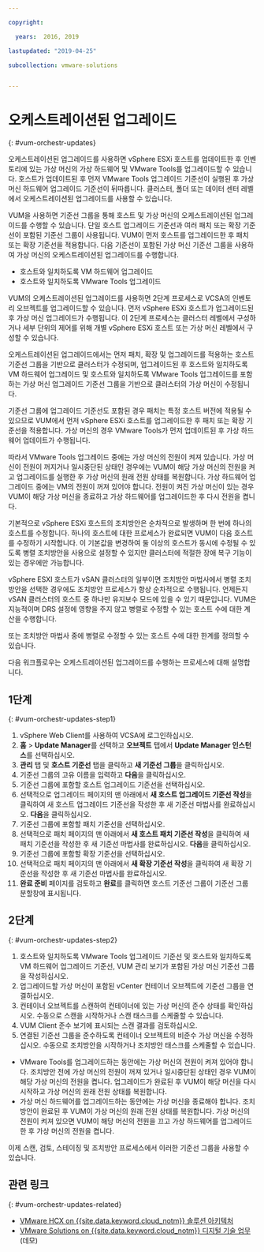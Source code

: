 ```yaml
---

copyright:

  years:  2016, 2019

lastupdated: "2019-04-25"

subcollection: vmware-solutions


---
```


#	오케스트레이션된 업그레이드
{: #vum-orchestr-updates}

오케스트레이션된 업그레이드를 사용하면 vSphere ESXi 호스트를 업데이트한 후 인벤토리에 있는 가상 머신의 가상 하드웨어 및 VMware Tools를 업그레이드할 수 있습니다. 호스트가 업데이트된 후 먼저 VMware Tools 업그레이드 기준선이 실행된 후 가상 머신 하드웨어 업그레이드 기준선이 뒤따릅니다. 클러스터, 폴더 또는 데이터 센터 레벨에서 오케스트레이션된 업그레이드를 사용할 수 있습니다.

VUM을 사용하면 기준선 그룹을 통해 호스트 및 가상 머신의 오케스트레이션된 업그레이드를 수행할 수 있습니다. 단일 호스트 업그레이드 기준선과 여러 패치 또는 확장 기준선이 포함된 기준선 그룹이 사용됩니다. VUM이 먼저 호스트를 업그레이드한 후 패치 또는 확장 기준선을 적용합니다. 다음 기준선이 포함된 가상 머신 기준선 그룹을 사용하여 가상 머신의 오케스트레이션된 업그레이드를 수행합니다.
* 호스트와 일치하도록 VM 하드웨어 업그레이드
* 호스트와 일치하도록 VMware Tools 업그레이드

VUM의 오케스트레이션된 업그레이드를 사용하면 2단계 프로세스로 VCSA의 인벤토리 오브젝트를 업그레이드할 수 있습니다. 먼저 vSphere ESXi 호스트가 업그레이드된 후 가상 머신 업그레이드가 수행됩니다. 이 2단계 프로세스는 클러스터 레벨에서 구성하거나 세부 단위의 제어를 위해 개별 vSphere ESXi 호스트 또는 가상 머신 레벨에서 구성할 수 있습니다.

오케스트레이션된 업그레이드에서는 먼저 패치, 확장 및 업그레이드를 적용하는 호스트 기준선 그룹을 기반으로 클러스터가 수정되며, 업그레이드된 후 호스트와 일치하도록 VM 하드웨어 업그레이드 및 호스트와 일치하도록 VMware Tools 업그레이드를 포함하는 가상 머신 업그레이드 기준선 그룹을 기반으로 클러스터의 가상 머신이 수정됩니다.

기준선 그룹에 업그레이드 기준선도 포함된 경우 패치는 특정 호스트 버전에 적용될 수 있으므로 VUM에서 먼저 vSphere ESXi 호스트를 업그레이드한 후 패치 또는 확장 기준선을 적용합니다. 가상 머신의 경우 VMware Tools가 먼저 업데이트된 후 가상 하드웨어 업데이트가 수행됩니다.

따라서 VMware Tools 업그레이드 중에는 가상 머신의 전원이 켜져 있습니다. 가상 머신이 전원이 꺼지거나 일시중단된 상태인 경우에는 VUM이 해당 가상 머신의 전원을 켜고 업그레이드를 실행한 후 가상 머신의 원래 전원 상태를 복원합니다. 가상 하드웨어 업그레이드 중에는 VM의 전원이 꺼져 있어야 합니다. 전원이 켜진 가상 머신이 있는 경우 VUM이 해당 가상 머신을 종료하고 가상 하드웨어를 업그레이드한 후 다시 전원을 켭니다.

기본적으로 vSphere ESXi 호스트의 조치방안은 순차적으로 발생하며 한 번에 하나의 호스트를 수정합니다. 하나의 호스트에 대한 프로세스가 완료되면 VUM이 다음 호스트를 수정하기 시작합니다. 이 기본값을 변경하여 둘 이상의 호스트가 동시에 수정될 수 있도록 병렬 조치방안을 사용으로 설정할 수 있지만 클러스터에 적절한 장애 복구 기능이 있는 경우에만 가능합니다.

vSphere ESXI 호스트가 vSAN 클러스터의 일부이면 조치방안 마법사에서 병렬 조치방안을 선택한 경우에도 조치방안 프로세스가 항상 순차적으로 수행됩니다. 언제든지 vSAN 클러스터의 호스트 중 하나만 유지보수 모드에 있을 수 있기 때문입니다. VUM은 지능적이며 DRS 설정에 영향을 주지 않고 병렬로 수정할 수 있는 호스트 수에 대한 계산을 수행합니다.

또는 조치방안 마법사 중에 병렬로 수정할 수 있는 호스트 수에 대한 한계를 정의할 수 있습니다.

다음 워크플로우는 오케스트레이션된 업그레이드를 수행하는 프로세스에 대해 설명합니다.

## 1단계
{: #vum-orchestr-updates-step1}

1. vSphere Web Client를 사용하여 VCSA에 로그인하십시오.
2. **홈** > **Update Manager**를 선택하고 **오브젝트** 탭에서 **Update Manager 인스턴스**를 선택하십시오.
3. **관리** 탭 및 **호스트 기준선** 탭을 클릭하고 **새 기준선 그룹**을 클릭하십시오.
4. 기준선 그룹의 고유 이름을 입력하고 **다음**을 클릭하십시오.
5. 기준선 그룹에 포함할 호스트 업그레이드 기준선을 선택하십시오.
6. 선택적으로 업그레이드 페이지의 맨 아래에서 **새 호스트 업그레이드 기준선 작성**을 클릭하여 새 호스트 업그레이드 기준선을 작성한 후 새 기준선 마법사를 완료하십시오. **다음**을 클릭하십시오.
7. 기준선 그룹에 포함할 패치 기준선을 선택하십시오.
8. 선택적으로 패치 페이지의 맨 아래에서 **새 호스트 패치 기준선 작성**을 클릭하여 새 패치 기준선을 작성한 후 새 기준선 마법사를 완료하십시오. **다음**을 클릭하십시오.
9. 기준선 그룹에 포함할 확장 기준선을 선택하십시오.
10. 선택적으로 패치 페이지의 맨 아래에서 **새 확장 기준선 작성**을 클릭하여 새 확장 기준선을 작성한 후 새 기준선 마법사를 완료하십시오.
11. **완료 준비** 페이지를 검토하고 **완료**를 클릭하면 호스트 기준선 그룹이 기준선 그룹 분할창에 표시됩니다.

## 2단계
{: #vum-orchestr-updates-step2}

1. 호스트와 일치하도록 VMware Tools 업그레이드 기준선 및 호스트와 일치하도록 VM 하드웨어 업그레이드 기준선, VUM 관리 보기가 포함된 가상 머신 기준선 그룹을 작성하십시오.
2. 업그레이드할 가상 머신이 포함된 vCenter 컨테이너 오브젝트에 기준선 그룹을 연결하십시오.
3. 컨테이너 오브젝트를 스캔하여 컨테이너에 있는 가상 머신의 준수 상태를 확인하십시오. 수동으로 스캔을 시작하거나 스캔 태스크를 스케줄할 수 있습니다.
4. VUM Client 준수 보기에 표시되는 스캔 결과를 검토하십시오.
5. 연결된 기준선 그룹을 준수하도록 컨테이너 오브젝트의 비준수 가상 머신을 수정하십시오. 수동으로 조치방안을 시작하거나 조치방안 태스크를 스케줄할 수 있습니다.
* VMware Tools를 업그레이드하는 동안에는 가상 머신의 전원이 켜져 있어야 합니다. 조치방안 전에 가상 머신의 전원이 꺼져 있거나 일시중단된 상태인 경우 VUM이 해당 가상 머신의 전원을 켭니다. 업그레이드가 완료된 후 VUM이 해당 머신을 다시 시작하고 가상 머신의 원래 전원 상태를 복원합니다.
* 가상 머신 하드웨어를 업그레이드하는 동안에는 가상 머신을 종료해야 합니다. 조치방안이 완료된 후 VUM이 가상 머신의 원래 전원 상태를 복원합니다. 가상 머신의 전원이 켜져 있으면 VUM이 해당 머신의 전원을 끄고 가상 하드웨어를 업그레이드한 후 가상 머신의 전원을 켭니다.

이제 스캔, 검토, 스테이징 및 조치방안 프로세스에서 이러한 기준선 그룹을 사용할 수 있습니다.

## 관련 링크
{: #vum-orchestr-updates-related}

* [VMware HCX on {{site.data.keyword.cloud_notm}} 솔루션 아키텍처](/docs/services/vmwaresolutions/services?topic=vmware-solutions-hcx-archi-intro#hcx-archi-intro)
* [VMware Solutions on {{site.data.keyword.cloud_notm}} 디지털 기술 업무](https://ibm-dte.mybluemix.net/vmware)(데모)
